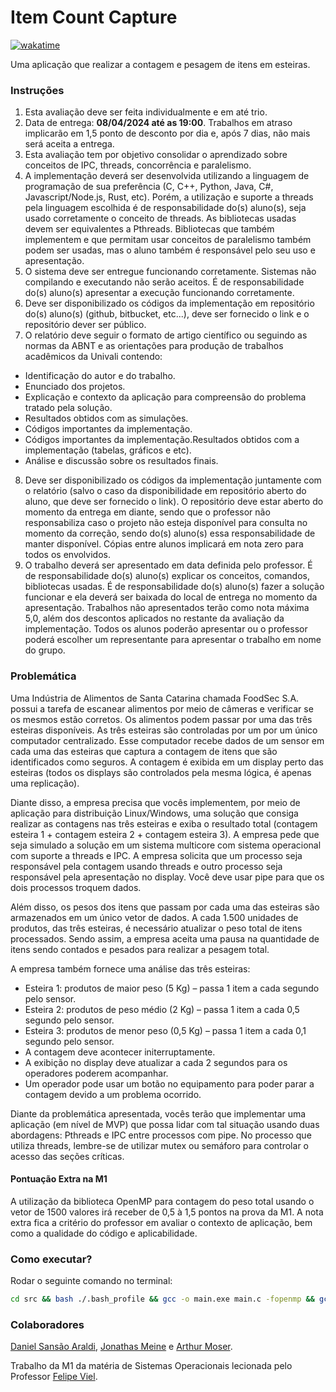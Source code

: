 # Item Count Capture

[![wakatime](https://wakatime.com/badge/user/920a7e43-2969-4212-82ff-1b375685ff58/project/018e903f-5341-413d-8933-1cf441d9d5c2.svg)](https://wakatime.com/badge/user/920a7e43-2969-4212-82ff-1b375685ff58/project/018e903f-5341-413d-8933-1cf441d9d5c2)

Uma aplicação que realizar a contagem e pesagem de itens em esteiras.

### Instruções

1. Esta avaliação deve ser feita individualmente e em até trio.
2. Data de entrega: **08/04/2024 até as 19:00**. Trabalhos em atraso implicarão em 1,5 ponto de desconto por dia e, após 7 dias, não mais será aceita a entrega.
3. Esta avaliação tem por objetivo consolidar o aprendizado sobre conceitos de IPC, threads, concorrência e paralelismo.
4. A implementação deverá ser desenvolvida utilizando a linguagem de programação de sua preferência (C, C++, Python, Java, C#, Javascript/Node.js, Rust, etc). Porém, a utilização e suporte a threads pela linguagem escolhida é de responsabilidade do(s) aluno(s), seja usado corretamente o conceito de threads. As bibliotecas usadas devem ser equivalentes a Pthreads. Bibliotecas que também implementem e que permitam usar conceitos de paralelismo também podem ser usadas, mas o aluno também é responsável pelo seu uso e apresentação.
5. O sistema deve ser entregue funcionando corretamente. Sistemas não compilando e executando não serão aceitos. É de responsabilidade do(s) aluno(s) apresentar a execução funcionando corretamente.
6. Deve ser disponibilizado os códigos da implementação em repositório do(s) aluno(s) (github, bitbucket, etc...), deve ser fornecido o link e o repositório dever ser público.
7. O relatório deve seguir o formato de artigo científico ou seguindo as normas da ABNT e as orientações para produção de trabalhos acadêmicos da Univali contendo:

- Identificação do autor e do trabalho.
- Enunciado dos projetos.
- Explicação e contexto da aplicação para compreensão do problema tratado pela solução.
- Resultados obtidos com as simulações.
- Códigos importantes da implementação.
- Códigos importantes da implementação.Resultados obtidos com a implementação (tabelas, gráficos e etc).
- Análise e discussão sobre os resultados finais.

8. Deve ser disponibilizado os códigos da implementação juntamente com o relatório (salvo o caso da disponibilidade em repositório aberto do aluno, que deve ser fornecido o link). O repositório deve estar aberto do momento da entrega em diante, sendo que o professor não responsabiliza caso o projeto não esteja disponível para consulta no momento da correção, sendo do(s) aluno(s) essa responsabilidade de manter disponível. Cópias entre alunos implicará em nota zero para todos os envolvidos.
9. O trabalho deverá ser apresentado em data definida pelo professor. É de responsabilidade do(s) aluno(s) explicar os conceitos, comandos, bibliotecas usadas. É de responsabilidade do(s) aluno(s) fazer a solução funcionar e ela deverá ser baixada do local de entrega no momento da apresentação. Trabalhos não apresentados terão como nota máxima 5,0, além dos descontos aplicados no restante da avaliação da implementação. Todos os alunos poderão apresentar ou o professor poderá escolher um representante para apresentar o trabalho em nome do grupo.

### Problemática

Uma Indústria de Alimentos de Santa Catarina chamada FoodSec S.A. possui a tarefa de escanear alimentos por meio de câmeras e verificar se os mesmos estão corretos. Os alimentos podem passar por uma das três esteiras disponíveis. As três esteiras são controladas por um por um único computador centralizado. Esse computador recebe dados de um sensor em cada uma das esteiras que captura a contagem de itens que são identificados como seguros. A contagem é exibida em um display perto das esteiras (todos os displays são controlados pela mesma lógica, é apenas uma replicação).

Diante disso, a empresa precisa que vocês implementem, por meio de aplicação para distribuição Linux/Windows, uma solução que consiga realizar as contagens nas três esteiras e exiba o resultado total (contagem esteira 1 + contagem esteira 2 + contagem esteira 3). A empresa pede que seja simulado a solução em um sistema multicore com sistema operacional com suporte a threads e IPC. A empresa solicita que um processo seja responsável pela contagem usando threads e outro processo seja responsável pela apresentação no display. Você deve usar pipe para que os dois processos troquem dados.

Além disso, os pesos dos itens que passam por cada uma das esteiras são armazenados em um único vetor de dados. A cada 1.500 unidades de produtos, das três esteiras, é necessário atualizar o peso total de itens processados. Sendo assim, a empresa aceita uma pausa na quantidade de itens sendo contados e pesados para realizar a pesagem total.

A empresa também fornece uma análise das três esteiras:

- Esteira 1: produtos de maior peso (5 Kg) – passa 1 item a cada segundo pelo sensor.
- Esteira 2: produtos de peso médio (2 Kg) – passa 1 item a cada 0,5 segundo pelo sensor.
- Esteira 3: produtos de menor peso (0,5 Kg) – passa 1 item a cada 0,1 segundo pelo sensor.
- A contagem deve acontecer initerruptamente.
- A exibição no display deve atualizar a cada 2 segundos para os operadores poderem acompanhar.
- Um operador pode usar um botão no equipamento para poder parar a contagem devido a um problema ocorrido.

Diante da problemática apresentada, vocês terão que implementar uma aplicação (em nível de MVP) que possa lidar com tal situação usando duas abordagens: Pthreads e IPC entre processos com pipe. No processo que utiliza threads, lembre-se de utilizar mutex ou semáforo para controlar o acesso das seções críticas.

#### Pontuação Extra na M1

A utilização da biblioteca OpenMP para contagem do peso total usando o vetor de 1500 valores irá receber de 0,5 à 1,5 pontos na prova da M1. A nota extra fica a critério do professor em avaliar o contexto de aplicação, bem como a qualidade do código e aplicabilidade.

### Como executar?

Rodar o seguinte comando no terminal:

```bash
cd src && bash ./.bash_profile && gcc -o main.exe main.c -fopenmp && gcc -o display.exe display.c
```

### Colaboradores

[Daniel Sansão Araldi](https://github.com/DanielAraldi), [Jonathas Meine](https://github.com/jonhymeine) e [Arthur Moser](https://github.com/oArthurMoser).

Trabalho da M1 da matéria de Sistemas Operacionais lecionada pelo Professor [Felipe Viel](https://github.com/VielF).
